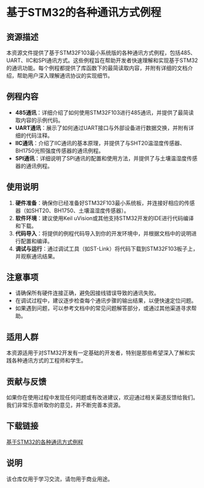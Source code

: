 # 基于STM32的各种通讯方式例程

## 资源描述

本资源文件提供了基于STM32F103最小系统版的各种通讯方式例程，包括485、UART、IIC和SPI通讯方式。这些例程旨在帮助开发者快速理解和实现基于STM32的通讯功能。每个例程都提供了库函数下的最简读取内容，并附有详细的文档介绍，帮助用户深入理解通讯协议的实现细节。

## 例程内容

- **485通讯**：详细介绍了如何使用STM32F103进行485通讯，并提供了最简读取内容的示例代码。
- **UART通讯**：展示了如何通过UART接口与外部设备进行数据交换，并附有详细的代码注释。
- **IIC通讯**：介绍了IIC通讯的基本原理，并提供了与SHT20温湿度传感器、BH1750光照强度传感器的通讯例程。
- **SPI通讯**：详细说明了SPI通讯的配置和使用方法，并提供了与土壤温湿度传感器的通讯例程。

## 使用说明

1. **硬件准备**：确保你已经准备好STM32F103最小系统板，并连接好相应的传感器（如SHT20、BH1750、土壤温湿度传感器）。
2. **软件环境**：建议使用Keil uVision或其他支持STM32开发的IDE进行代码编译和下载。
3. **代码导入**：将提供的例程代码导入到你的开发环境中，并根据文档中的说明进行配置和编译。
4. **调试与运行**：通过调试工具（如ST-Link）将代码下载到STM32F103板子上，并观察通讯结果。

## 注意事项

- 请确保所有硬件连接正确，避免因接线错误导致的通讯失败。
- 在调试过程中，建议逐步检查每个通讯步骤的输出结果，以便快速定位问题。
- 如果遇到问题，可以参考文档中的常见问题解答部分，或通过其他渠道寻求帮助。

## 适用人群

本资源适用于对STM32开发有一定基础的开发者，特别是那些希望深入了解和实践各种通讯方式的工程师和学生。

## 贡献与反馈

如果你在使用过程中发现任何问题或有改进建议，欢迎通过相关渠道反馈给我们。我们非常乐意听取你的意见，并不断完善本资源。

## 下载链接
[基于STM32的各种通讯方式例程](https://pan.quark.cn/s/350013702a90)

## 说明

该仓库仅用于学习交流，请勿用于商业用途。
